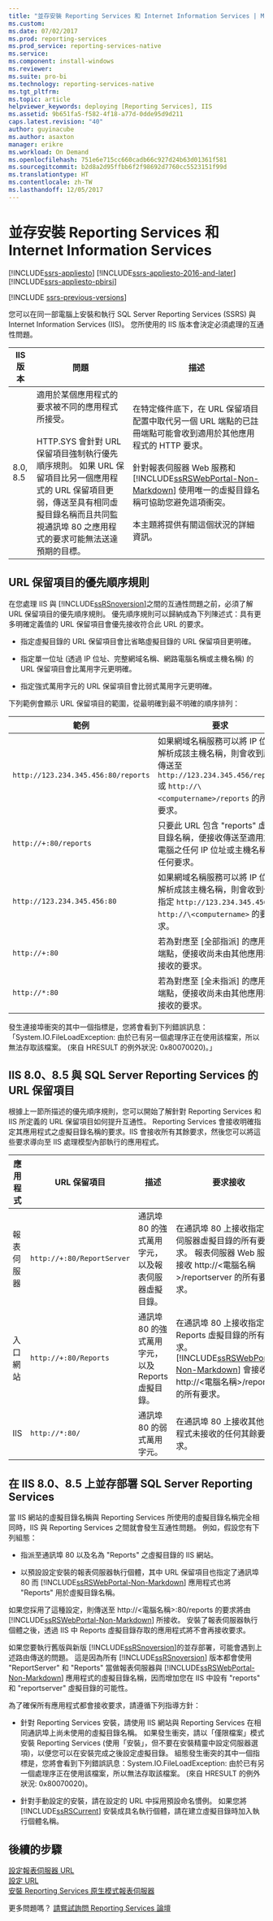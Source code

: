 ```yaml
---
title: "並存安裝 Reporting Services 和 Internet Information Services | Microsoft Docs"
ms.custom: 
ms.date: 07/02/2017
ms.prod: reporting-services
ms.prod_service: reporting-services-native
ms.service: 
ms.component: install-windows
ms.reviewer: 
ms.suite: pro-bi
ms.technology: reporting-services-native
ms.tgt_pltfrm: 
ms.topic: article
helpviewer_keywords: deploying [Reporting Services], IIS
ms.assetid: 9b651fa5-f582-4f18-a77d-0dde95d9d211
caps.latest.revision: "40"
author: guyinacube
ms.author: asaxton
manager: erikre
ms.workload: On Demand
ms.openlocfilehash: 751e6e715cc660cadb66c927d24b63d01361f581
ms.sourcegitcommit: b2d8a2d95ffbb6f2f98692d7760cc5523151f99d
ms.translationtype: HT
ms.contentlocale: zh-TW
ms.lasthandoff: 12/05/2017
---
```

# <a name="install-reporting-and-internet-information-services-side-by-side"></a>並存安裝 Reporting Services 和 Internet Information Services

[!INCLUDE[ssrs-appliesto](../../includes/ssrs-appliesto.md)] [!INCLUDE[ssrs-appliesto-2016-and-later](../../includes/ssrs-appliesto-2016-and-later.md)] [!INCLUDE[ssrs-appliesto-pbirsi](../../includes/ssrs-appliesto-pbirs.md)]

[!INCLUDE [ssrs-previous-versions](../../includes/ssrs-previous-versions.md)]

您可以在同一部電腦上安裝和執行 SQL Server Reporting Services (SSRS) 與 Internet Information Services (IIS)。 您所使用的 IIS 版本會決定必須處理的互通性問題。  
  
|IIS 版本|問題|描述|  
|-----------------|------------|-----------------|  
|8.0, 8.5|適用於某個應用程式的要求被不同的應用程式所接受。<br /><br /> HTTP.SYS 會針對 URL 保留項目強制執行優先順序規則。 如果 URL 保留項目比另一個應用程式的 URL 保留項目更弱，傳送至具有相同虛擬目錄名稱而且共同監視通訊埠 80 之應用程式的要求可能無法送達預期的目標。|在特定條件底下，在 URL 保留項目配置中取代另一個 URL 端點的已註冊端點可能會收到適用於其他應用程式的 HTTP 要求。<br /><br /> 針對報表伺服器 Web 服務和 [!INCLUDE[ssRSWebPortal-Non-Markdown](../../includes/ssrswebportal-non-markdown-md.md)] 使用唯一的虛擬目錄名稱可協助您避免這項衝突。<br /><br /> 本主題將提供有關這個狀況的詳細資訊。|  
  
## <a name="precedence-rules-for-url-reservations"></a>URL 保留項目的優先順序規則  
 在您處理 IIS 與 [!INCLUDE[ssRSnoversion](../../includes/ssrsnoversion-md.md)]之間的互通性問題之前，必須了解 URL 保留項目的優先順序規則。 優先順序規則可以歸納成為下列陳述式：具有更多明確定義值的 URL 保留項目會優先接收符合此 URL 的要求。  
  
-   指定虛擬目錄的 URL 保留項目會比省略虛擬目錄的 URL 保留項目更明確。  
  
-   指定單一位址 (透過 IP 位址、完整網域名稱、網路電腦名稱或主機名稱) 的 URL 保留項目會比萬用字元更明確。  
  
-   指定強式萬用字元的 URL 保留項目會比弱式萬用字元更明確。  
  
 下列範例會顯示 URL 保留項目的範圍，從最明確到最不明確的順序排列：  
  
|範例|要求|  
|-------------|-------------|  
|`http://123.234.345.456:80/reports`|如果網域名稱服務可以將 IP 位址解析成該主機名稱，則會收到所有傳送至 `http://123.234.345.456/reports` 或 `http://\<computername>/reports` 的所有要求。|  
|`http://+:80/reports`|只要此 URL 包含 "reports" 虛擬目錄名稱，便接收傳送至適用於該電腦之任何 IP 位址或主機名稱的任何要求。|  
|`http://123.234.345.456:80`|如果網域名稱服務可以將 IP 位址解析成該主機名稱，則會收到任何指定 `http://123.234.345.456` 或 `http://\<computername>` 的要求。|  
|`http://+:80`|若為對應至 [全部指派] 的應用程式端點，便接收尚未由其他應用程式接收的要求。|  
|`http://*:80`|若為對應至 [全未指派] 的應用程式端點，便接收尚未由其他應用程式接收的要求。|  
  
 發生連接埠衝突的其中一個指標是，您將會看到下列錯誤訊息：「System.IO.FileLoadException: 由於已有另一個處理序正在使用該檔案，所以無法存取該檔案。 (來自 HRESULT 的例外狀況: 0x80070020)。」  
  
## <a name="url-reservations-for-iis-80-85-with-sql-server-reporting-services"></a>IIS 8.0、8.5 與 SQL Server Reporting Services 的 URL 保留項目  
 根據上一節所描述的優先順序規則，您可以開始了解針對 Reporting Services 和 IIS 所定義的 URL 保留項目如何提升互通性。 Reporting Services 會接收明確指定其應用程式之虛擬目錄名稱的要求。IIS 會接收所有其餘要求，然後您可以將這些要求導向至 IIS 處理模型內部執行的應用程式。  
  
|應用程式|URL 保留項目|描述|要求接收|  
|-----------------|---------------------|-----------------|---------------------|  
|報表伺服器|`http://+:80/ReportServer`|通訊埠 80 的強式萬用字元，以及報表伺服器虛擬目錄。|在通訊埠 80 上接收指定報表伺服器虛擬目錄的所有要求。 報表伺服器 Web 服務會接收 http://\<電腦名稱>/reportserver 的所有要求。|  
|入口網站|`http://+:80/Reports`|通訊埠 80 的強式萬用字元，以及 Reports 虛擬目錄。|在通訊埠 80 上接收指定 Reports 虛擬目錄的所有要求。 [!INCLUDE[ssRSWebPortal-Non-Markdown](../../includes/ssrswebportal-non-markdown-md.md)] 會接收 http://\<電腦名稱>/reports 的所有要求。|  
|IIS|`http://*:80/`|通訊埠 80 的弱式萬用字元。|在通訊埠 80 上接收其他應用程式未接收的任何其餘要求。|  

## <a name="side-by-side-deployments-of-sql-server-reporting-services-on-iis-80-85"></a>在 IIS 8.0、8.5 上並存部署 SQL Server Reporting Services

 當 IIS 網站的虛擬目錄名稱與 Reporting Services 所使用的虛擬目錄名稱完全相同時，IIS 與 Reporting Services 之間就會發生互通性問題。 例如，假設您有下列組態：  
  
-   指派至通訊埠 80 以及名為 "Reports" 之虛擬目錄的 IIS 網站。  
  
-   以預設設定安裝的報表伺服器執行個體，其中 URL 保留項目也指定了通訊埠 80 而 [!INCLUDE[ssRSWebPortal-Non-Markdown](../../includes/ssrswebportal-non-markdown-md.md)] 應用程式也將 "Reports" 用於虛擬目錄名稱。  
  
 如果您採用了這種設定，則傳送至 http://\<電腦名稱>:80/reports 的要求將由 [!INCLUDE[ssRSWebPortal-Non-Markdown](../../includes/ssrswebportal-non-markdown-md.md)] 所接收。 安裝了報表伺服器執行個體之後，透過 IIS 中 Reports 虛擬目錄存取的應用程式將不會再接收要求。  
  
 如果您要執行舊版與新版 [!INCLUDE[ssRSnoversion](../../includes/ssrsnoversion-md.md)]的並存部署，可能會遇到上述路由傳送的問題。 這是因為所有 [!INCLUDE[ssRSnoversion](../../includes/ssrsnoversion-md.md)] 版本都會使用 "ReportServer" 和 "Reports" 當做報表伺服器與 [!INCLUDE[ssRSWebPortal-Non-Markdown](../../includes/ssrswebportal-non-markdown-md.md)] 應用程式的虛擬目錄名稱，因而增加您在 IIS 中設有 "reports" 和 "reportserver" 虛擬目錄的可能性。  
  
 為了確保所有應用程式都會接收要求，請遵循下列指導方針：  
  
-   針對 Reporting Services 安裝，請使用 IIS 網站與 Reporting Services 在相同通訊埠上尚未使用的虛擬目錄名稱。 如果發生衝突，請以「僅限檔案」模式安裝 Reporting Services (使用「安裝」，但不要在安裝精靈中設定伺服器選項)，以便您可以在安裝完成之後設定虛擬目錄。 組態發生衝突的其中一個指標是，您將會看到下列錯誤訊息：System.IO.FileLoadException: 由於已有另一個處理序正在使用該檔案，所以無法存取該檔案。 (來自 HRESULT 的例外狀況: 0x80070020)。  
  
-   針對手動設定的安裝，請在設定的 URL 中採用預設命名慣例。 如果您將 [!INCLUDE[ssRSCurrent](../../includes/ssrscurrent-md.md)] 安裝成具名執行個體，請在建立虛擬目錄時加入執行個體名稱。  

## <a name="next-steps"></a>後續的步驟

[設定報表伺服器 URL](../../reporting-services/install-windows/configure-report-server-urls-ssrs-configuration-manager.md)   
[設定 URL](../../reporting-services/install-windows/configure-a-url-ssrs-configuration-manager.md)   
[安裝 Reporting Services 原生模式報表伺服器](../../reporting-services/install-windows/install-reporting-services-native-mode-report-server.md)  

更多問題嗎？ [請嘗試詢問 Reporting Services 論壇](http://go.microsoft.com/fwlink/?LinkId=620231)
